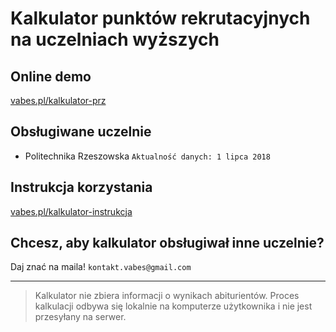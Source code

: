 # Kalkulator punktów rekrutacyjnych na uczelniach wyższych

## Online demo

[vabes.pl/kalkulator-prz](http://vabes.pl/kalkulator-prz.html "Kalkulator Politechniki Rzeszowskiej")

## Obsługiwane uczelnie 
- Politechnika Rzeszowska `Aktualność danych: 1 lipca 2018`

## Instrukcja korzystania
[vabes.pl/kalkulator-instrukcja](http://vabes.pl/kalkulator-instrukcja.html)

## Chcesz, aby kalkulator obsługiwał inne uczelnie?
Daj znać na maila! `kontakt.vabes@gmail.com`
___

> Kalkulator nie zbiera informacji o wynikach abiturientów. 
> Proces kalkulacji odbywa się lokalnie na komputerze użytkownika i nie jest przesyłany na serwer.





